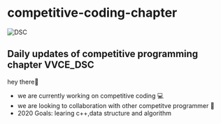  
# competitive-coding-chapter 
![DSC](https://pbs.twimg.com/profile_images/1126128072523231232/GxX-zWIR_400x400.jpg)

## Daily updates of competitive programming chapter VVCE_DSC
hey there👋
- we are currently working on competitive coding 💻
- we are looking to collaboration with other competitve programmer 🙋‍ 
- 2020 Goals: learing c++,data structure and algorithm 

